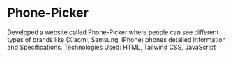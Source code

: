 # Phone-Picker

Developed a website called Phone-Picker where people can see different types of brands like (Xiaomi, Samsung, iPhone) phones detailed information and Specifications.
Technologies Used: HTML, Tailwind CSS, JavaScript
